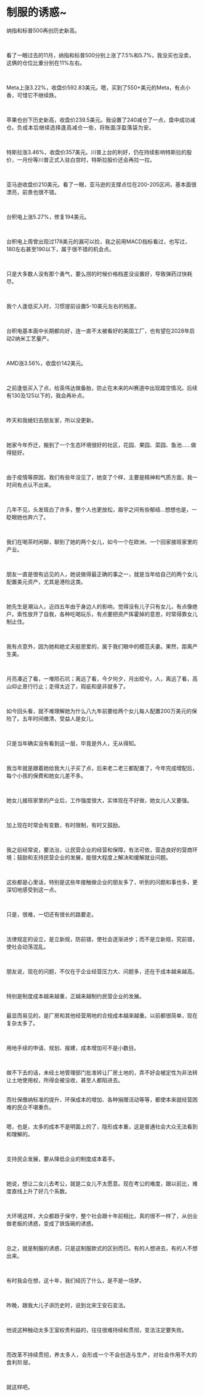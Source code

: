 # 制服的诱惑~

<p style="visibility: visible;">纳指和标普500再创历史新高。</p><p style="visibility: visible;"><br style="visibility: visible;"></p><p style="visibility: visible;">看了一眼过去的11月，纳指和标普500分别上涨了7.5%和5.7%，我没买也没卖，这俩的仓位比重分别在11%左右。</p><p style="visibility: visible;"><br style="visibility: visible;"></p><p style="visibility: visible;">Meta上涨3.22%，收盘价592.83美元。嗯，买到了550+美元的Meta，有点小香，可惜它不继续跌。</p><p style="visibility: visible;"><br style="visibility: visible;"></p><p style="visibility: visible;">苹果也创下历史新高，收盘价239.5美元。我设置了240减仓了一点，盘中成功减仓。<span style="background-color: transparent; letter-spacing: 0.034em; caret-color: var(--weui-BRAND); visibility: visible;">负成本后继续选择逢高减仓一些，将账面浮盈落袋为安。</span></p><p style="visibility: visible;"><br style="visibility: visible;"></p><p style="visibility: visible;">特斯拉涨3.46%，收盘价357美元。川普上台的利好，仍在持续影响特斯拉的股价，一月份等川普正式入驻白宫时，特斯拉股价还会再拉一拉。</p><p style="visibility: visible;"><br style="visibility: visible;"></p><p style="visibility: visible;">亚马逊收盘价210美元。看了一眼，亚马逊的支撑点位在200-205区间，基本面很漂亮，前景也很不错。</p><p style="visibility: visible;"><br style="visibility: visible;"></p><p style="visibility: visible;">台积电上涨5.27%，修复194美元。</p><p style="visibility: visible;"><br style="visibility: visible;"></p><p style="visibility: visible;">台积电上周曾出现过178美元的漏可以捡，我之前用MACD指标看过，也写过，180左右甚至190以下，属于很不错的机会点。</p><p style="visibility: visible;"><br style="visibility: visible;"></p><p style="visibility: visible;">只是大多数人没有那个勇气，要么捞的时候价格档差没设置好，导致弹药过快耗尽。</p><p style="visibility: visible;"><br style="visibility: visible;"></p><p style="visibility: visible;">我个人逢低买入时，习惯提前设置5-10美元左右的档差。</p><p style="visibility: visible;"><br style="visibility: visible;"></p><p style="visibility: visible;">台积电基本面中长期都向好，连一直不太被看好的美国工厂，也有望在2028年启动2纳米工艺量产。</p><p style="visibility: visible;"><br style="visibility: visible;"></p><p style="visibility: visible;">AMD涨3.56%，收盘价142美元。</p><p style="visibility: visible;"><br style="visibility: visible;"></p><p style="visibility: visible;">之前逢低买入了点，给英伟达做备胎，防止在未来的AI赛道中出现踏空情况。后续有130及125以下的，我会再补点。</p><p style="visibility: visible;"><br style="visibility: visible;"></p><p style="visibility: visible;">昨天和我媳妇去朋友家，所以没更新。</p><p style="visibility: visible;"><br style="visibility: visible;"></p><p style="visibility: visible;">她家今年乔迁，搬到了一个生态环境很好的社区，花园、果园、菜园、鱼池……做得挺好。</p><p style="visibility: visible;"><br style="visibility: visible;"></p><p style="visibility: visible;">由于疫情等原因，我们有些年没见了，她变了个样，主要是精神和气质方面，我一时间有点认不出来。</p><p><br></p><p>几年不见，头发斑白了许多，整个人也更放松，眉宇之间有些郁结…想想也是，一眨眼她也奔六了。</p><p><br></p><p>我们在喝茶时闲聊，聊到了她的两个女儿，如今一个在欧洲，一个回家接班家里的产业。</p><p><br></p><p>朋友一直是很有远见的人，她说做得最正确的事之一，就是当年给自己的两个女儿配置美元资产，尤其是港险这类。</p><p><br></p><p>她先生是潮汕人，近四五年由于身边人的影响，觉得没有儿子只有女儿，有点像绝户。索性放开了自我，各种吃喝玩乐，有点要把资产挥霍掉的意思，时常得靠女儿制止住。</p><p><br></p><p>我有点意外，因为她和她丈夫挺恩爱的，属于我们眼中的模范夫妻。果然，距离产生美。</p><p><br></p><p>月亮凑近了看，一堆陨石坑；离远了看，今夕何夕，月出皎兮。人，离远了看，高山仰止景行行止；走得太近了，瑕疵和是非就多了。</p><p><br></p><p>如今回头看，就不难理解她为什么八九年前要给两个女儿每人配置200万美元的保险了。五年时间缴清，受益人是女儿。</p><p><br></p><p>只是当年确实没有看到这一层，毕竟是外人，无从得知。</p><p><br></p><p>我当年就是跟着她给我大儿子买了点，后来老二老三都配置了，今年完成增配后，每个小孩的保费和她女儿差不多。</p><p><br></p><p>她女儿接班家里的产业后，工作强度很大，实体现在不好做，她女儿人又要强。</p><p><br></p><p>加上现在时常会有变数，有时限制，有时又鼓励。</p><p><br></p><p>我之前经常说，要法治，让民营企业的经营和保障，有法可依，营造良好的营商环境；鼓励和支持民营企业的发展，能很大程度上解决和缓解就业问题。</p><p><br></p><p>这些都是心里话，特别是这些年接触做企业的朋友多了，听到的问题和事也多，更深切地感受到这一点。</p><p><br></p><p>只是，很难，一切还有很长的路要走。</p><p><br></p><p>法律规定的设立，是立新规，防前错，使社会逐渐进步；而不是立新规，究前错，使社会动荡混乱。</p><p><br></p><p>朋友说，现在的问题，不仅在于企业经营压力大、问题多，还在于成本越来越高。</p><p><br></p><p>特别是制度成本越来越重，正越来越制约民营企业的发展。</p><p><br>最显而易见的，是厂房和其他经营用地的合规成本越来越重。以前都很简单，现在复杂太多了。</p><p><br></p><p>用地手续的申请、规划、报建，成本增加可不是小数目。</p><p><br></p><p>做不下去的话，未经土地管理部门批准转让厂房土地的，弄不好会被定性为非法转让土地使用权，所得会被没收，甚至人都陷进去。</p><p><br>而社保缴纳标准的提升、环保成本的增加、各种捐赠活动等等，都使本来就经营困难的民企不堪重负。</p><p><br>嗯，也是，太多的成本不是明面上的了，隐形成本重，这是普通社会大众无法看到和理解的。</p><p><br></p><p>支持民企发展，要从降低企业的制度成本着手。</p><p><br></p><p>她说，想让二女儿去考公，就是二女儿不太愿意。现在考公的难度，跟以前比，难度直线上升了好几个系数。</p><p><br></p><p>大环境这样，大众都趋于保守，整个社会跟十年前相比，真的很不一样了，从创业做老板的诱惑，变成了铁饭碗的诱惑。</p><p><br></p><p>总之，就是制服的诱惑，只是这制服款式的区别而已。有的人想进去，有的人不想出来。</p><p><br></p><p>有时我会在想，这十年，我们经历了什么，是不是一场梦。</p><p><br></p><p>昨晚，跟我大儿子讲历史时，说到北宋王安石变法。</p><p><br></p><p>他说这种触动太多王室权贵利益的，往往很难持续和贯彻，变法注定要失败。</p><p><br></p><p>而改革不持续贯彻，<span style="background-color: transparent;letter-spacing: 0.034em;caret-color: var(--weui-BRAND);">养太多人，会形成一个不会创造与生产，对社会作用不大的食利阶层。</span></p><p><br></p><p>就这样吧。</p><p style="display: none;"><mp-style-type data-value="10000"></mp-style-type></p>